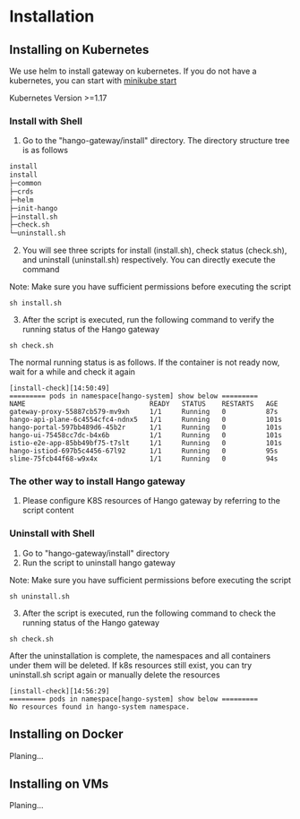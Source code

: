 # Installation

## Installing on Kubernetes

We use helm to install gateway on kubernetes. If you do not have a kubernetes, you can start with [minikube start](https://minikube.sigs.k8s.io/docs/start/)

Kubernetes Version >=1.17

### Install with Shell

1. Go to the "hango-gateway/install" directory. The directory structure tree is as follows
```xml
install
install
├─common
├─crds
├─helm
├─init-hango
├─install.sh
├─check.sh
└─uninstall.sh
```
2. You will see three scripts for install (install.sh), check status (check.sh), and uninstall (uninstall.sh) respectively. You can directly execute the command

Note: Make sure you have sufficient permissions before executing the script
```shell
sh install.sh
```
3. After the script is executed, run the following command to verify the running status of the Hango gateway
```shell
sh check.sh
```
The normal running status is as follows. If the container is not ready now, wait for a while and check it again
```shell
[install-check][14:50:49]
========= pods in namespace[hango-system] show below =========
NAME                               READY   STATUS    RESTARTS   AGE
gateway-proxy-55887cb579-mv9xh     1/1     Running   0          87s
hango-api-plane-6c4554cfc4-ndnx5   1/1     Running   0          101s
hango-portal-597bb489d6-45b2r      1/1     Running   0          101s
hango-ui-75458cc7dc-b4x6b          1/1     Running   0          101s
istio-e2e-app-85bb49bf75-t7slt     1/1     Running   0          101s
hango-istiod-697b5c4456-67l92      1/1     Running   0          95s
slime-75fcb44f68-w9x4x             1/1     Running   0          94s
```

### The other way to install Hango gateway
1. Please configure K8S resources of Hango gateway by referring to the script content

### Uninstall with Shell
1. Go to "hango-gateway/install" directory
2. Run the script to uninstall hango gateway

Note: Make sure you have sufficient permissions before executing the script
```shell
sh uninstall.sh
```
3. After the script is executed, run the following command to check the running status of the Hango gateway
```shell
sh check.sh
```
After the uninstallation is complete, the namespaces and all containers under them will be deleted. If k8s resources still exist, you can try uninstall.sh script again or manually delete the resources
```shell
[install-check][14:56:29]
========= pods in namespace[hango-system] show below =========
No resources found in hango-system namespace.
```

## Installing on Docker

Planing...

## Installing on VMs

Planing...
